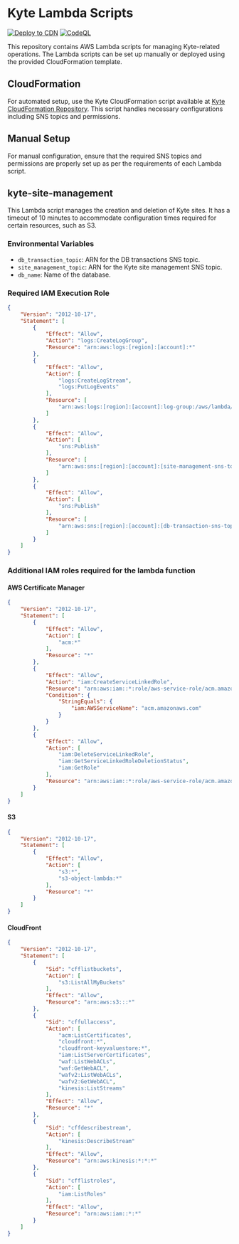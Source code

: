 # Kyte Lambda Scripts

[![Deploy to CDN](https://github.com/keyqcloud/kyte-lambda-site-management/actions/workflows/main.yml/badge.svg)](https://github.com/keyqcloud/kyte-lambda-site-management/actions/workflows/main.yml) [![CodeQL](https://github.com/keyqcloud/kyte-api-python/actions/workflows/codeql.yml/badge.svg)](https://github.com/keyqcloud/kyte-api-python/actions/workflows/codeql.yml)

This repository contains AWS Lambda scripts for managing Kyte-related operations. The Lambda scripts can be set up manually or deployed using the provided CloudFormation template.

## CloudFormation

For automated setup, use the Kyte CloudFormation script available at [Kyte CloudFormation Repository](https://github.com/keyqcloud/kyte-cloudformation). This script handles necessary configurations including SNS topics and permissions.

## Manual Setup

For manual configuration, ensure that the required SNS topics and permissions are properly set up as per the requirements of each Lambda script.

## kyte-site-management

This Lambda script manages the creation and deletion of Kyte sites. It has a timeout of 10 minutes to accommodate configuration times required for certain resources, such as S3.

### Environmental Variables

- `db_transaction_topic`: ARN for the DB transactions SNS topic.
- `site_management_topic`: ARN for the Kyte site management SNS topic.
- `db_name`: Name of the database.

### Required IAM Execution Role
```json
{
    "Version": "2012-10-17",
    "Statement": [
        {
            "Effect": "Allow",
            "Action": "logs:CreateLogGroup",
            "Resource": "arn:aws:logs:[region]:[account]:*"
        },
        {
            "Effect": "Allow",
            "Action": [
                "logs:CreateLogStream",
                "logs:PutLogEvents"
            ],
            "Resource": [
                "arn:aws:logs:[region]:[account]:log-group:/aws/lambda/kyte-site-management:*"
            ]
        },
        {
            "Effect": "Allow",
            "Action": [
                "sns:Publish"
            ],
            "Resource": [
                "arn:aws:sns:[region]:[account]:[site-management-sns-topic-arn]"
            ]
        },
        {
            "Effect": "Allow",
            "Action": [
                "sns:Publish"
            ],
            "Resource": [
                "arn:aws:sns:[region]:[account]:[db-transaction-sns-topic-arn]"
            ]
        }
    ]
}
```

### Additional IAM roles required for the lambda function
#### AWS Certificate Manager
```json
{
    "Version": "2012-10-17",
    "Statement": [
        {
            "Effect": "Allow",
            "Action": [
                "acm:*"
            ],
            "Resource": "*"
        },
        {
            "Effect": "Allow",
            "Action": "iam:CreateServiceLinkedRole",
            "Resource": "arn:aws:iam::*:role/aws-service-role/acm.amazonaws.com/AWSServiceRoleForCertificateManager*",
            "Condition": {
                "StringEquals": {
                    "iam:AWSServiceName": "acm.amazonaws.com"
                }
            }
        },
        {
            "Effect": "Allow",
            "Action": [
                "iam:DeleteServiceLinkedRole",
                "iam:GetServiceLinkedRoleDeletionStatus",
                "iam:GetRole"
            ],
            "Resource": "arn:aws:iam::*:role/aws-service-role/acm.amazonaws.com/AWSServiceRoleForCertificateManager*"
        }
    ]
}
```

#### S3
```json
{
    "Version": "2012-10-17",
    "Statement": [
        {
            "Effect": "Allow",
            "Action": [
                "s3:*",
                "s3-object-lambda:*"
            ],
            "Resource": "*"
        }
    ]
}
```

#### CloudFront
```json
{
    "Version": "2012-10-17",
    "Statement": [
        {
            "Sid": "cfflistbuckets",
            "Action": [
                "s3:ListAllMyBuckets"
            ],
            "Effect": "Allow",
            "Resource": "arn:aws:s3:::*"
        },
        {
            "Sid": "cffullaccess",
            "Action": [
                "acm:ListCertificates",
                "cloudfront:*",
                "cloudfront-keyvaluestore:*",
                "iam:ListServerCertificates",
                "waf:ListWebACLs",
                "waf:GetWebACL",
                "wafv2:ListWebACLs",
                "wafv2:GetWebACL",
                "kinesis:ListStreams"
            ],
            "Effect": "Allow",
            "Resource": "*"
        },
        {
            "Sid": "cffdescribestream",
            "Action": [
                "kinesis:DescribeStream"
            ],
            "Effect": "Allow",
            "Resource": "arn:aws:kinesis:*:*:*"
        },
        {
            "Sid": "cfflistroles",
            "Action": [
                "iam:ListRoles"
            ],
            "Effect": "Allow",
            "Resource": "arn:aws:iam::*:*"
        }
    ]
}
```
